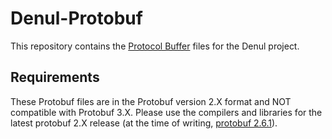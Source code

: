Denul-Protobuf
==============

This repository contains the [Protocol Buffer](https://github.com/google/protobuf/) files for the Denul project.

## Requirements
These Protobuf files are in the Protobuf version 2.X format and NOT compatible with Protobuf 3.X. Please use the compilers and libraries for the latest protobuf 2.X release (at the time of writing, [protobuf 2.6.1](https://github.com/google/protobuf/releases/tag/v2.6.1)).
